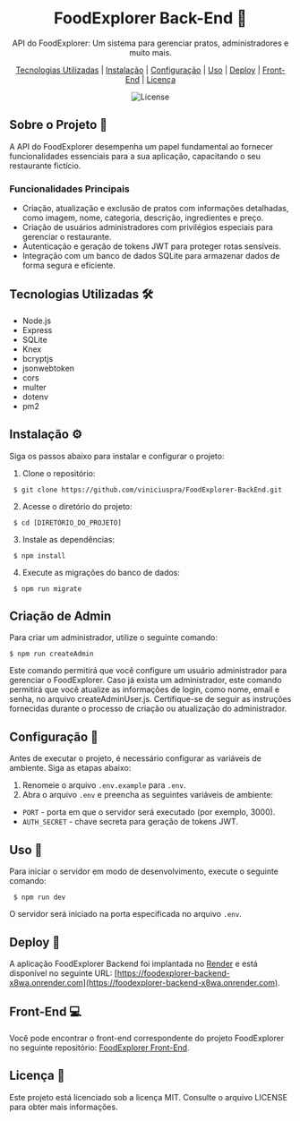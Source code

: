 <h1 align='center'>FoodExplorer Back-End 🍔</h1>

<p align="center">
  API do FoodExplorer: Um sistema para gerenciar pratos, administradores e muito mais.
</p>

<p align="center">
  <a href="tecnologias-utilizadas">Tecnologias Utilizadas</a> |
  <a href="instalação">Instalação</a> |
  <a href="configuração">Configuração</a> |
  <a href="uso">Uso</a> |
  <a href="deploy">Deploy</a> |
  <a href="front-end">Front-End</a> |
  <a href="licença">Licença</a>
</p>

<p align="center">
  <img alt="License" src="https://img.shields.io/static/v1?label=license&message=MIT&color=49AA26&labelColor=000000">
</p>


## Sobre o Projeto 📖
A API do FoodExplorer desempenha um papel fundamental ao fornecer funcionalidades essenciais para a sua aplicação, capacitando o seu restaurante fictício.

### Funcionalidades Principais
- Criação, atualização e exclusão de pratos com informações detalhadas, como imagem, nome, categoria, descrição, ingredientes e preço.
- Criação de usuários administradores com privilégios especiais para gerenciar o restaurante.
- Autenticação e geração de tokens JWT para proteger rotas sensíveis.
- Integração com um banco de dados SQLite para armazenar dados de forma segura e eficiente.

## Tecnologias Utilizadas 🛠️
- Node.js
- Express
- SQLite
- Knex
- bcryptjs
- jsonwebtoken
- cors
- multer
- dotenv
- pm2

## Instalação ⚙️
Siga os passos abaixo para instalar e configurar o projeto:

1. Clone o repositório: <br>
 ```
  $ git clone https://github.com/viniciuspra/FoodExplorer-BackEnd.git
 ```

2. Acesse o diretório do projeto:
 ```
  $ cd [DIRETÓRIO_DO_PROJETO]
 ```

3. Instale as dependências:
 ```
  $ npm install
 ```

4. Execute as migrações do banco de dados:
```
 $ npm run migrate
```

## Criação de Admin

Para criar um administrador, utilize o seguinte comando:

```
$ npm run createAdmin
```

Este comando permitirá que você configure um usuário administrador para gerenciar o FoodExplorer. Caso já exista um administrador, este comando permitirá que você atualize as informações de login, como nome, email e senha, no arquivo createAdminUser.js. Certifique-se de seguir as instruções fornecidas durante o processo de criação ou atualização do administrador.


## Configuração 🔧
Antes de executar o projeto, é necessário configurar as variáveis de ambiente. Siga as etapas abaixo:

1. Renomeie o arquivo `.env.example` para `.env`.
2. Abra o arquivo `.env` e preencha as seguintes variáveis de ambiente:
- `PORT` - porta em que o servidor será executado (por exemplo, 3000).
- `AUTH_SECRET` - chave secreta para geração de tokens JWT.

## Uso 🚀
Para iniciar o servidor em modo de desenvolvimento, execute o seguinte comando:

```
 $ npm run dev
```
O servidor será iniciado na porta especificada no arquivo `.env`.

## Deploy 🚀
A aplicação FoodExplorer Backend foi implantada no [Render](https://dashboard.render.com) e está disponível no seguinte URL: [https://foodexplorer-backend-x8wa.onrender.com](https://foodexplorer-backend-x8wa.onrender.com).

## Front-End 💻
Você pode encontrar o front-end correspondente do projeto FoodExplorer no seguinte repositório: [FoodExplorer Front-End](https://github.com/viniciuspra/FoodExplorer).

## Licença 📄
Este projeto está licenciado sob a licença MIT. Consulte o arquivo LICENSE para obter mais informações.


